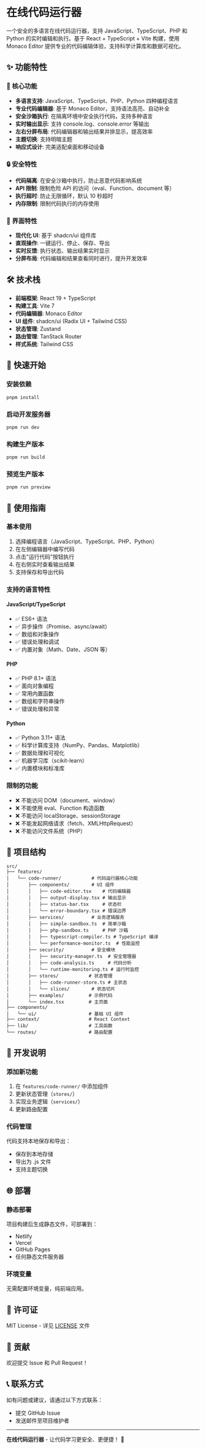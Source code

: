 # 在线代码运行器

一个安全的多语言在线代码运行器，支持 JavaScript、TypeScript、PHP 和 Python 的实时编辑和执行。基于 React + TypeScript + Vite 构建，使用 Monaco Editor 提供专业的代码编辑体验，支持科学计算库和数据可视化。

## ✨ 功能特性

### 🚀 核心功能
- **多语言支持**: JavaScript、TypeScript、PHP、Python 四种编程语言
- **专业代码编辑器**: 基于 Monaco Editor，支持语法高亮、自动补全
- **安全沙箱执行**: 在隔离环境中安全执行代码，支持多种语言
- **实时输出显示**: 支持 console.log、console.error 等输出
- **左右分屏布局**: 代码编辑器和输出结果并排显示，提高效率
- **主题切换**: 支持明暗主题
- **响应式设计**: 完美适配桌面和移动设备

### 🔒 安全特性
- **代码隔离**: 在安全沙箱中执行，防止恶意代码影响系统
- **API 限制**: 限制危险 API 的访问（eval、Function、document 等）
- **执行超时**: 防止无限循环，默认 10 秒超时
- **内存限制**: 限制代码执行的内存使用

### 🎨 界面特性
- **现代化 UI**: 基于 shadcn/ui 组件库
- **直观操作**: 一键运行、停止、保存、导出
- **实时反馈**: 执行状态、输出结果实时显示
- **分屏布局**: 代码编辑和结果查看同时进行，提升开发效率

## 🛠️ 技术栈

- **前端框架**: React 19 + TypeScript
- **构建工具**: Vite 7
- **代码编辑器**: Monaco Editor
- **UI 组件**: shadcn/ui (Radix UI + Tailwind CSS)
- **状态管理**: Zustand
- **路由管理**: TanStack Router
- **样式系统**: Tailwind CSS

## 🚀 快速开始

### 安装依赖
```bash
pnpm install
```

### 启动开发服务器
```bash
pnpm run dev
```

### 构建生产版本
```bash
pnpm run build
```

### 预览生产版本
```bash
pnpm run preview
```

## 📖 使用指南

### 基本使用
1. 选择编程语言（JavaScript、TypeScript、PHP、Python）
2. 在左侧编辑器中编写代码
3. 点击"运行代码"按钮执行
4. 在右侧实时查看输出结果
5. 支持保存和导出代码

### 支持的语言特性

#### JavaScript/TypeScript
- ✅ ES6+ 语法
- ✅ 异步操作（Promise、async/await）
- ✅ 数组和对象操作
- ✅ 错误处理和调试
- ✅ 内置对象（Math、Date、JSON 等）

#### PHP
- ✅ PHP 8.1+ 语法
- ✅ 面向对象编程
- ✅ 常用内置函数
- ✅ 数组和字符串操作
- ✅ 错误处理和异常

#### Python
- ✅ Python 3.11+ 语法
- ✅ 科学计算库支持（NumPy、Pandas、Matplotlib）
- ✅ 数据处理和可视化
- ✅ 机器学习库（scikit-learn）
- ✅ 内置模块和标准库

### 限制的功能
- ❌ 不能访问 DOM（document、window）
- ❌ 不能使用 eval、Function 构造函数
- ❌ 不能访问 localStorage、sessionStorage
- ❌ 不能发起网络请求（fetch、XMLHttpRequest）
- ❌ 不能访问文件系统（PHP）

## 📁 项目结构

```
src/
├── features/
│   └── code-runner/           # 代码运行器核心功能
│       ├── components/        # UI 组件
│       │   ├── code-editor.tsx    # 代码编辑器
│       │   ├── output-display.tsx # 输出显示
│       │   ├── status-bar.tsx     # 状态栏
│       │   └── error-boundary.tsx # 错误边界
│       ├── services/          # 业务逻辑服务
│       │   ├── simple-sandbox.ts  # 简单沙箱
│       │   ├── php-sandbox.ts     # PHP 沙箱
│       │   ├── typescript-compiler.ts # TypeScript 编译
│       │   └── performance-monitor.ts  # 性能监控
│       ├── security/          # 安全模块
│       │   ├── security-manager.ts  # 安全管理器
│       │   ├── code-analysis.ts     # 代码分析
│       │   └── runtime-monitoring.ts # 运行时监控
│       ├── stores/           # 状态管理
│       │   ├── code-runner-store.ts # 主状态
│       │   └── slices/        # 状态切片
│       ├── examples/         # 示例代码
│       └── index.tsx         # 主页面
├── components/
│   └── ui/                   # 基础 UI 组件
├── context/                  # React Context
├── lib/                      # 工具函数
└── routes/                   # 路由配置
```

## 🔧 开发说明

### 添加新功能
1. 在 `features/code-runner/` 中添加组件
2. 更新状态管理（`stores/`）
3. 实现业务逻辑（`services/`）
4. 更新路由配置

### 代码管理
代码支持本地保存和导出：
- 保存到本地存储
- 导出为 .js 文件
- 支持主题切换

## 🌐 部署

### 静态部署
项目构建后生成静态文件，可部署到：
- Netlify
- Vercel
- GitHub Pages
- 任何静态文件服务器

### 环境变量
无需配置环境变量，纯前端应用。

## 📄 许可证

MIT License - 详见 [LICENSE](LICENSE) 文件

## 🤝 贡献

欢迎提交 Issue 和 Pull Request！

## 📞 联系方式

如有问题或建议，请通过以下方式联系：
- 提交 GitHub Issue
- 发送邮件至项目维护者

---

**在线代码运行器** - 让代码学习更安全、更便捷！ 🚀